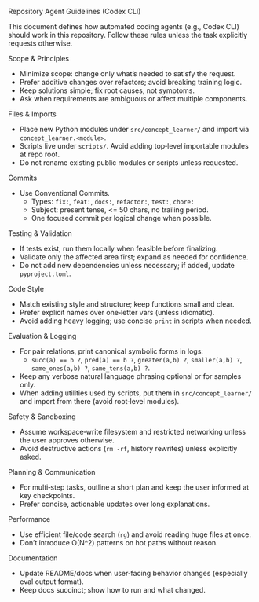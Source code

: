 Repository Agent Guidelines (Codex CLI)

This document defines how automated coding agents (e.g., Codex CLI) should work in this repository. Follow these rules unless the task explicitly requests otherwise.

Scope & Principles
- Minimize scope: change only what’s needed to satisfy the request.
- Prefer additive changes over refactors; avoid breaking training logic.
- Keep solutions simple; fix root causes, not symptoms.
- Ask when requirements are ambiguous or affect multiple components.

Files & Imports
- Place new Python modules under `src/concept_learner/` and import via `concept_learner.<module>`.
- Scripts live under `scripts/`. Avoid adding top‑level importable modules at repo root.
- Do not rename existing public modules or scripts unless requested.

Commits
- Use Conventional Commits.
  - Types: `fix:`, `feat:`, `docs:`, `refactor:`, `test:`, `chore:`
  - Subject: present tense, <= 50 chars, no trailing period.
  - One focused commit per logical change when possible.

Testing & Validation
- If tests exist, run them locally when feasible before finalizing.
- Validate only the affected area first; expand as needed for confidence.
- Do not add new dependencies unless necessary; if added, update `pyproject.toml`.

Code Style
- Match existing style and structure; keep functions small and clear.
- Prefer explicit names over one‑letter vars (unless idiomatic).
- Avoid adding heavy logging; use concise `print` in scripts when needed.

Evaluation & Logging
- For pair relations, print canonical symbolic forms in logs:
  - `succ(a) == b ?`, `pred(a) == b ?`, `greater(a,b) ?`, `smaller(a,b) ?`, `same_ones(a,b) ?`, `same_tens(a,b) ?`.
- Keep any verbose natural language phrasing optional or for samples only.
- When adding utilities used by scripts, put them in `src/concept_learner/` and import from there (avoid root‑level modules).

Safety & Sandboxing
- Assume workspace‑write filesystem and restricted networking unless the user approves otherwise.
- Avoid destructive actions (`rm -rf`, history rewrites) unless explicitly asked.

Planning & Communication
- For multi‑step tasks, outline a short plan and keep the user informed at key checkpoints.
- Prefer concise, actionable updates over long explanations.

Performance
- Use efficient file/code search (`rg`) and avoid reading huge files at once.
- Don’t introduce O(N^2) patterns on hot paths without reason.

Documentation
- Update README/docs when user‑facing behavior changes (especially eval output format).
- Keep docs succinct; show how to run and what changed.

